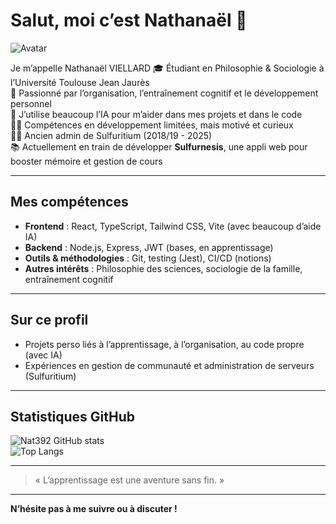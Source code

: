 # Salut, moi c’est Nathanaël 👋

![Avatar](https://github.com/Nat392.png)

Je m’appelle Nathanaël VIELLARD
🎓 Étudiant en Philosophie & Sociologie à l’Université Toulouse Jean Jaurès  
🧠 Passionné par l’organisation, l’entraînement cognitif et le développement personnel  
🤖 J’utilise beaucoup l’IA pour m’aider dans mes projets et dans le code  
👨‍💻 Compétences en développement limitées, mais motivé et curieux  
👨‍💼 Ancien admin de Sulfuritium (2018/19 - 2025)  
📚 Actuellement en train de développer **Sulfurnesis**, une appli web pour booster mémoire et gestion de cours

---

## Mes compétences

- **Frontend** : React, TypeScript, Tailwind CSS, Vite (avec beaucoup d’aide IA)  
- **Backend** : Node.js, Express, JWT (bases, en apprentissage)  
- **Outils & méthodologies** : Git, testing (Jest), CI/CD (notions)  
- **Autres intérêts** : Philosophie des sciences, sociologie de la famille, entraînement cognitif

---

## Sur ce profil

- Projets perso liés à l’apprentissage, à l’organisation, au code propre (avec IA)  
- Expériences en gestion de communauté et administration de serveurs (Sulfuritium)  

---

## Statistiques GitHub

![Nat392 GitHub stats](https://github-readme-stats.vercel.app/api?username=Nat392&show_icons=true&theme=radical)  
![Top Langs](https://github-readme-stats.vercel.app/api/top-langs/?username=Nat392&layout=compact&theme=radical)

---

> « L’apprentissage est une aventure sans fin. »

---

**N’hésite pas à me suivre ou à discuter !**
